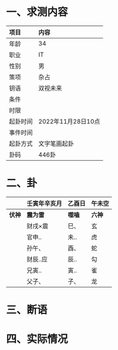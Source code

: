 # 一、求测内容
|项目|内容|
|:-|:-|
|年龄|34|
|职业|IT|
|性别|男|
|策项|杂占|
|钥语|双视未来|
|条件||
|时限||
|起卦时间|2022年11月28日10点|
|事件时间||
|起卦方式|文字笔画起卦|
|卦码|446卦|

# 二、卦
||壬寅年辛亥月|乙酉日|午未空|
|:-|:-|:-|:-|
|**伏神**|**震为雷**|**噬嗑**|**六神**|
||财戌×震|巳、|玄|
||官申..|未..|虎|
||孙午、|酉、|蛇|
||财辰..应|辰..|勾|
||兄寅..|寅..|雀|
||父子、|子、|龙|


# 三、断语

# 四、实际情况